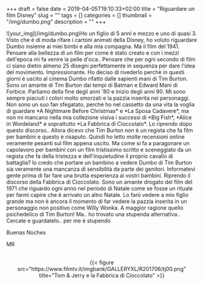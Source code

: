 +++
draft = false
date = 2019-04-05T19:10:33+02:00
title = "Riguardare un film Disney"
slug = ""
tags = []
categories = []
thumbnail = "/img/dumbo.png"
description = ""
+++
<DIV  style="float:left;">![your_img](/img/dumbo.png)</DIV>
Ho un figlio di 5 anni e mezzo e uno di quasi 3. Visto che è di moda rifare i cartoni animati della Disney, ho voluto riguardare Dumbo insieme ai miei bimbi e alla mia compagna. Ma il film del 1941. Pensare alla bellezza di un film per come è stato creato e con i mezzi dell'epoca mi fa venire la pelle d'oca.. Pensare che per ogni secondo di film ci siano dietro almeno 25 disegni perfettamente in sequenza per dare l'idea del movimento. Impressionante. Ho deciso di rivederlo perchè in questi giorni è uscito al cinema Dumbo rifatto dalle sapienti mani di Tim Burton. Sono un amante di Tim Burton dai tempi di Batman e Edward Mani di Forbice. Parliamo della fine degli anni '80 e inizio degli anni 90. Mi sono sempre piaciuti i colori molto smorzati e la pazzia inserita nei personaggi. Non sono un suo fan sfegatato, perchè ho nel cassetto da una vita la voglia di guardare *A Nightmare Before Christmas* e *La Sposa Cadavere*, ma non mi mancano nella mia collezione visiva i successi di *Big Fish*, *Alice in Wordeland* e soprattutto *La Fabbrica di Cioccolato*. Lo riprendo dopo questo discorso.. Allora dicevo che Tim Burton non è un regista che fa film per bambini e questo è risaputo. Quindi ho letto molte recensioni online veramente pesanti sul film appena uscito. Ma come si fa a paragonare un capolavoro per bambini con un film tristissimo scritto e sceneggiato da un regista che fa della tristezza e dell'inquietudine il proprio cavallo di battaglia? Io credo che portare un bambino a vedere Dumbo di Tim Burton sia veramente una mancanza di sensibilità da parte dei genitori. Informatevi gente prima di far fare una brutta esperienza ai vostri bambini. Riprendo il discorso della Fabbrica di Cioccolato. Sono un amante drogato del film del 1971 che riguardo ogni anno nel periodo di Natale come se fosse un rituale per farmi capire che è arrivato un altro Natale. Lo farò vedere a mio figlio grande ma non è ancora il momento di far vedere la pazzia inserita in un personaggio non positivo come Willy Wonka. A maggior ragione quello psichedelico di Tim Burton! Ma.. ho trovato una stupenda alternativa..
Cercate e guardatelo.. per me è stupendo

Buenas Noches

MR

<br>
<center>
{{< figure src="https://www.filmtv.it/imgbank/GALLERYXL/R201706/tj00.png" title="Tom & Jerry e la Fabbrica di Cioccolato" >}}
</center>
